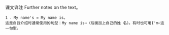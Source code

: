 课文详注 Further notes on the text。
```
1 ．My name's = My name is。 
这是自我介绍时通常使用的句型：My name is⋯（后面加上自己的姓 名）。有时也可用I'm⋯这一句型。 
```